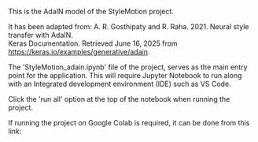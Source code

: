 This is the AdaIN model of the StyleMotion project.

It has been adapted from: A. R. Gosthipaty and R. Raha. 2021. Neural style transfer with AdaIN.  
Keras Documentation. Retrieved June 16, 2025 from https://keras.io/examples/generative/adain.

The 'StyleMotion_adain.ipynb' file of the project, serves as the main entry point for the application. This will require Jupyter Notebook to run
along with an Integrated development environment (IDE) such as VS Code.

Click the 'run all' option at the top of the notebook when running the project.

If running the project on Google Colab is required, it can be done from this link:
